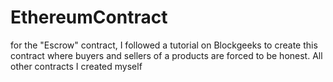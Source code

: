 # EthereumContract
for the "Escrow" contract, I followed a tutorial on Blockgeeks to create this contract where buyers and sellers of a products are forced to be honest.
All other contracts I created myself
